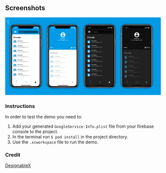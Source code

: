 ## Screenshots
![](Screenshots/pretty-screenshots.png)
### Instructions
In order to test the demo you need to:
1. Add your generated `GoogleService-Info.plist` file from your firebase console to the project.
2. In the terminal run `$ pod install` in the project directory.
3. Use the `.xcworkspace` file to run the demo.
### Credit
[DesignableX](https://github.com/bigmountainstudio/DesignableX)
